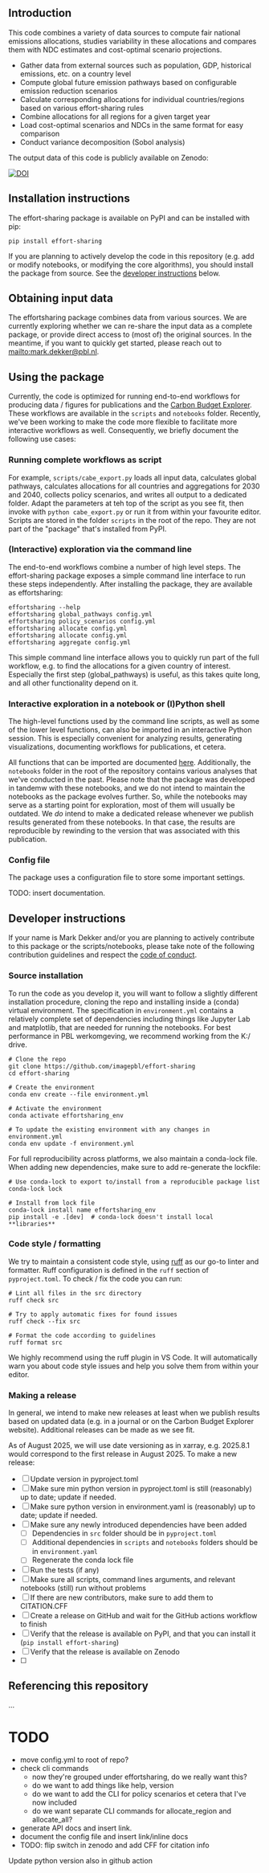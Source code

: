 ## Introduction

This code combines a variety of data sources to compute fair national emissions allocations, studies variability in these allocations and compares them with NDC estimates and cost-optimal scenario projections. 

* Gather data from external sources such as population, GDP, historical emissions, etc. on a country level
* Compute global future emission pathways based on configurable emission reduction scenarios
* Calculate corresponding allocations for individual countries/regions based on various effort-sharing rules
* Combine allocations for all regions for a given target year
* Load cost-optimal scenarios and NDCs in the same format for easy comparison
* Conduct variance decomposition (Sobol analysis)

The output data of this code is publicly available on Zenodo:

[![DOI](https://zenodo.org/badge/DOI/10.5281/zenodo.12188104.svg)](https://doi.org/10.5281/zenodo.12188104)

## Installation instructions

The effort-sharing package is available on PyPI and can be installed with pip:

```shell
pip install effort-sharing
```

If you are planning to actively develop the code in this repository (e.g. add or modify notebooks, or modifying the core algorithms), you should install the package from source. See the [developer instructions](#developer-instructions) below.

## Obtaining input data

The effortsharing package combines data from various sources. We are currently exploring whether we can re-share the input data as a complete package, or provide direct access to (most of) the original sources. In the meantime, if you want to quickly get started, please reach out to <mailto:mark.dekker@pbl.nl>.

## Using the package

Currently, the code is optimized for running end-to-end workflows for producing data / figures for publications and the [Carbon Budget Explorer](https://www.carbonbudgetexplorer.eu). These workflows are available in the `scripts` and `notebooks` folder. Recently, we've been working to make the code more flexible to facilitate more interactive workflows as well. Consequently, we briefly document the following use cases:

### Running complete workflows as script

For example, `scripts/cabe_export.py` loads all input data, calculates global pathways, calculates allocations for all countries and aggregations for 2030 and 2040, collects policy scenarios, and writes all output to a dedicated folder. Adapt the parameters at teh top of the script as you see fit, then invoke with `python cabe_export.py` or run it from within your favourite editor. Scripts are stored in the folder `scripts` in the root of the repo. They are not part of the "package" that's installed from PyPI.

### (Interactive) exploration via the command line

The end-to-end workflows combine a number of high level steps. The effort-sharing package exposes a simple command line interface to run these steps independently. After installing the package, they are available as effortsharing:

```shell
effortsharing --help
effortsharing global_pathways config.yml
effortsharing policy_scenarios config.yml
effortsharing allocate config.yml
effortsharing allocate config.yml
effortsharing aggregate config.yml
```

This simple command line interface allows you to quickly run part of the full workflow, e.g. to find the allocations for a given country of interest. Especially the first step (global_pathways) is useful, as this takes quite long, and all other functionality depend on it.

### Interactive exploration in a notebook or (I)Python shell

The high-level functions used by the command line scripts, as well as some of the lower level functions, can also be imported in an interactive Python session. This is especially convenient for analyzing results, generating visualizations, documenting workflows for publications, et cetera.

All functions that can be imported are documented [here](...). Additionally, the `notebooks` folder in the root of the repository contains various analyses that we've conducted in the past. Please note that the package was developed in tandemw with these notebooks, and we do not intend to maintain the notebooks as the package evolves further. So, while the notebooks may serve as a starting point for exploration, most of them will usually be outdated. We *do* intend to make a dedicated release whenever we publish results generated from these notebooks. In that case, the results are reproducible by rewinding to the version that was associated with this publication.

### Config file

The package uses a configuration file to store some important settings. 

TODO: insert documentation.

## Developer instructions

If your name is Mark Dekker and/or you are planning to actively contribute to this package or the scripts/notebooks, please take note of the following contribution guidelines and respect the [code of conduct](CODE_OF_CONDUCT.md).

### Source installation

To run the code as you develop it, you will want to follow a slightly different installation procedure, cloning the repo and installing inside a (conda) virtual environment. The specification in `environment.yml` contains a relatively complete set of dependencies including things like Jupyter Lab and matplotlib, that are needed for running the notebooks. For best performance in PBL werkomgeving, we recommend working from the K:/ drive.

```shell
# Clone the repo 
git clone https://github.com/imagepbl/effort-sharing
cd effort-sharing

# Create the environment
conda env create --file environment.yml

# Activate the environment
conda activate effortsharing_env

# To update the existing environment with any changes in environment.yml
conda env update -f environment.yml
```

For full reproducibility across platforms, we also maintain a conda-lock file. When adding new dependencies, make sure to add re-generate the lockfile:

```shell
# Use conda-lock to export to/install from a reproducible package list
conda-lock lock

# Install from lock file
conda-lock install name effortsharing_env
pip install -e .[dev]  # conda-lock doesn't install local **libraries**
```

### Code style / formatting

We try to maintain a consistent code style, using [ruff](https://docs.astral.sh/ruff/) as our go-to linter and formatter. Ruff configuration is defined in the `ruff` section of `pyproject.toml`. To check / fix the code you can run:

```shell
# Lint all files in the src directory
ruff check src

# Try to apply automatic fixes for found issues
ruff check --fix src

# Format the code according to guidelines
ruff format src
```

We highly recommend using the ruff plugin in VS Code. It will automatically warn you about code style issues and help you solve them from within your editor.

### Making a release

In general, we intend to make new releases at least when we publish results based on updated data (e.g. in a journal or on the Carbon Budget Explorer website). Additional releases can be made as we see fit. 

As of August 2025, we will use date versioning as in xarray, e.g. 2025.8.1 would
correspond to the first release in August 2025. To make a new release:

- [ ] Update version in pyproject.toml 
- [ ] Make sure min python version in pyproject.toml is still (reasonably) up to date; update if needed.
- [ ] Make sure python version in environment.yaml is (reasonably) up to date; update if needed.
- [ ] Make sure any newly introduced dependencies have been added
  - [ ] Dependencies in `src` folder should be in `pyproject.toml`
  - [ ] Additional dependencies in `scripts` and `notebooks` folders should be in `environment.yaml`
  - [ ] Regenerate the conda lock file
- [ ] Run the tests (if any)
- [ ] Make sure all scripts, command lines arguments, and relevant notebooks (still) run without problems
- [ ] If there are new contributors, make sure to add them to CITATION.CFF
- [ ] Create a release on GitHub and wait for the GitHub actions workflow to finish
- [ ] Verify that the release is available on PyPI, and that you can install it (`pip install effort-sharing`)
- [ ] Verify that the release is available on Zenodo
- [ ] 

## Referencing this repository

...


# TODO
- move config.yml to root of repo?
- check cli commands 
  - now they're grouped under effortsharing, do we really want this?
  - do we want to add things like help, version
  - do we want to add the CLI for policy scenarios et cetera that I've now included
  - do we want separate CLI commands for allocate_region and allocate_all?
- generate API docs and insert link.
- document the config file and insert link/inline docs
- TODO: flip switch in zenodo and add CFF for citation info


Update python version also in github action
